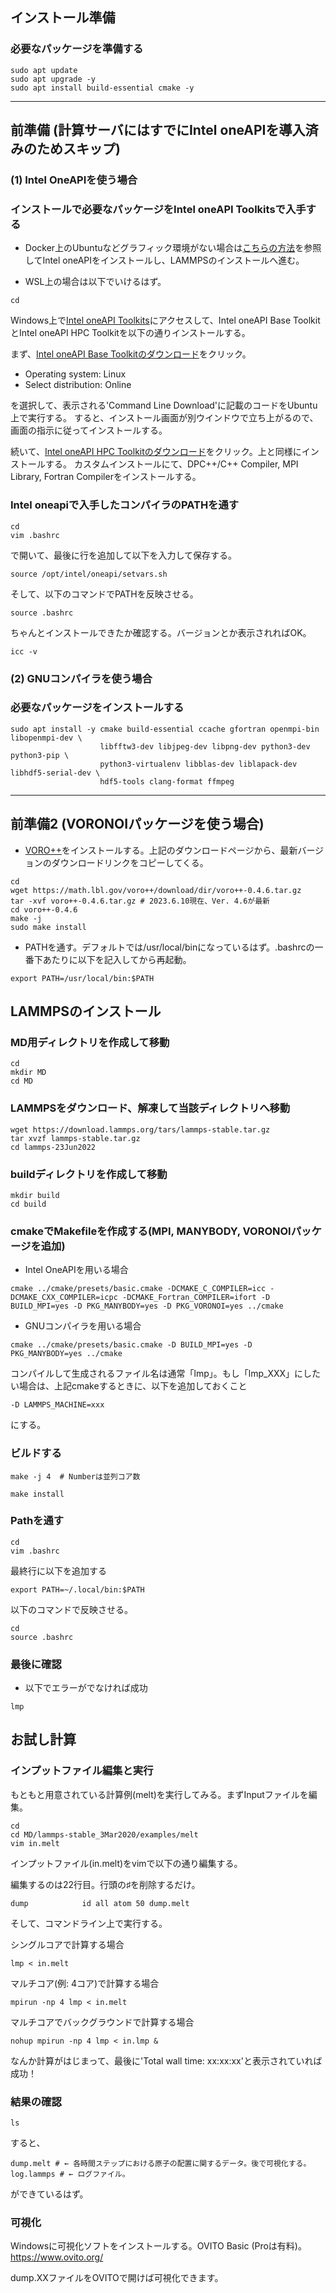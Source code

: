## インストール準備
### 必要なパッケージを準備する
```
sudo apt update
sudo apt upgrade -y
sudo apt install build-essential cmake -y
```

---

## 前準備 (計算サーバにはすでにIntel oneAPIを導入済みのためスキップ)
### (1) Intel OneAPIを使う場合
### インストールで必要なパッケージをIntel oneAPI Toolkitsで入手する

- Docker上のUbuntuなどグラフィック環境がない場合は[こちらの方法](../Docker_tutorial3/README.md)を参照してIntel oneAPIをインストールし、LAMMPSのインストールへ進む。

- WSL上の場合は以下でいけるはず。

```
cd
```

Windows上で[Intel oneAPI Toolkits](https://www.intel.com/content/www/us/en/developer/tools/oneapi/toolkits.html#gs.d1jvm6)にアクセスして、Intel oneAPI Base ToolkitとIntel oneAPI HPC Toolkitを以下の通りインストールする。

まず、[Intel oneAPI Base Toolkitのダウンロード](https://www.intel.com/content/www/us/en/developer/tools/oneapi/base-toolkit-download.html)をクリック。

- Operating system: Linux
- Select distribution: Online

を選択して、表示される'Command Line Download'に記載のコードをUbuntu上で実行する。
すると、インストール画面が別ウインドウで立ち上がるので、画面の指示に従ってインストールする。

続いて、[Intel oneAPI HPC Toolkitのダウンロード](https://www.intel.com/content/www/us/en/developer/tools/oneapi/hpc-toolkit-download.html)をクリック。上と同様にインストールする。
カスタムインストールにて、DPC++/C++ Compiler, MPI Library, Fortran Compilerをインストールする。

### Intel oneapiで入手したコンパイラのPATHを通す
```
cd
vim .bashrc
```
で開いて、最後に行を追加して以下を入力して保存する。
```
source /opt/intel/oneapi/setvars.sh
```
そして、以下のコマンドでPATHを反映させる。
```
source .bashrc
```
ちゃんとインストールできたか確認する。バージョンとか表示されればOK。
```
icc -v
```

### (2) GNUコンパイラを使う場合
### 必要なパッケージをインストールする
```
sudo apt install -y cmake build-essential ccache gfortran openmpi-bin libopenmpi-dev \
                    libfftw3-dev libjpeg-dev libpng-dev python3-dev python3-pip \
                    python3-virtualenv libblas-dev liblapack-dev libhdf5-serial-dev \
                    hdf5-tools clang-format ffmpeg
```

---

## 前準備2 (VORONOIパッケージを使う場合)
- [VORO++](https://math.lbl.gov/voro++/)をインストールする。上記のダウンロードページから、最新バージョンのダウンロードリンクをコピーしてくる。
```
cd
wget https://math.lbl.gov/voro++/download/dir/voro++-0.4.6.tar.gz
tar -xvf voro++-0.4.6.tar.gz # 2023.6.10現在、Ver. 4.6が最新
cd voro++-0.4.6
make -j
sudo make install
```
- PATHを通す。デフォルトでは/usr/local/binになっているはず。.bashrcの一番下あたりに以下を記入してから再起動。
```
export PATH=/usr/local/bin:$PATH
```



## LAMMPSのインストール

### MD用ディレクトリを作成して移動
```
cd
mkdir MD
cd MD
```

### LAMMPSをダウンロード、解凍して当該ディレクトリへ移動
```
wget https://download.lammps.org/tars/lammps-stable.tar.gz
tar xvzf lammps-stable.tar.gz
cd lammps-23Jun2022
```

### buildディレクトリを作成して移動
```
mkdir build
cd build
```
### cmakeでMakefileを作成する(MPI, MANYBODY, VORONOIパッケージを追加)
- Intel OneAPIを用いる場合
```
cmake ../cmake/presets/basic.cmake -DCMAKE_C_COMPILER=icc -DCMAKE_CXX_COMPILER=icpc -DCMAKE_Fortran_COMPILER=ifort -D BUILD_MPI=yes -D PKG_MANYBODY=yes -D PKG_VORONOI=yes ../cmake
```
- GNUコンパイラを用いる場合
```
cmake ../cmake/presets/basic.cmake -D BUILD_MPI=yes -D PKG_MANYBODY=yes ../cmake
```
コンパイルして生成されるファイル名は通常「lmp」。もし「lmp_XXX」にしたい場合は、上記cmakeするときに、以下を追加しておくこと
```
-D LAMMPS_MACHINE=xxx
```
にする。

### ビルドする
```
make -j 4  # Numberは並列コア数
```
```
make install
```
### Pathを通す
```
cd
vim .bashrc
```
最終行に以下を追加する
```
export PATH=~/.local/bin:$PATH
```
以下のコマンドで反映させる。
```
cd
source .bashrc
```

### 最後に確認
- 以下でエラーがでなければ成功
```
lmp
```

## お試し計算
### インプットファイル編集と実行 
もともと用意されている計算例(melt)を実行してみる。まずInputファイルを編集。
```
cd
cd MD/lammps-stable_3Mar2020/examples/melt
vim in.melt
```
インプットファイル(in.melt)をvimで以下の通り編集する。

編集するのは22行目。行頭の♯を削除するだけ。
```
dump            id all atom 50 dump.melt
```

そして、コマンドライン上で実行する。

シングルコアで計算する場合
```
lmp < in.melt
```
マルチコア(例: 4コア)で計算する場合
```
mpirun -np 4 lmp < in.melt
```
マルチコアでバックグラウンドで計算する場合
```
nohup mpirun -np 4 lmp < in.lmp &
```

なんか計算がはじまって、最後に'Total wall time: xx:xx:xx'と表示されていれば成功！

### 結果の確認
```
ls
```
すると、
```
dump.melt # ← 各時間ステップにおける原子の配置に関するデータ。後で可視化する。
log.lammps # ← ログファイル。
```
ができているはず。

### 可視化
Windowsに可視化ソフトをインストールする。OVITO Basic (Proは有料)。
https://www.ovito.org/


dump.XXファイルをOVITOで開けば可視化できます。
